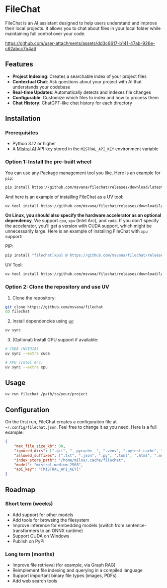# FileChat

FileChat is an AI assistant designed to help users understand and improve their local projects.
It allows you to chat about files in your local folder while maintaining full control over your code.

https://github.com/user-attachments/assets/dd3c6617-b141-47ab-926e-c62abcc7b4a6


## Features

- **Project Indexing**: Creates a searchable index of your project files
- **Contextual Chat**: Ask questions about your project with AI that understands your codebase
- **Real-time Updates**: Automatically detects and indexes file changes
- **Configurable**: Customize which files to index and how to process them
- **Chat History**: ChatGPT-like chat history for each directory

## Installation

### Prerequisites

- Python 3.12 or higher
- A [Mistral AI](https://mistral.ai/) API key stored in the `MISTRAL_API_KEY` environment variable

### Option 1: Install the pre-built wheel

You can use any Package management tool you like. Here is an example for `pip`:

```bash
pip install https://github.com/msvana/filechat/releases/download/latest/filechat-0.1.11-py3-none-any.whl
```

And here is an example of installing FileChat as a UV tool:

```bash
uv tool install https://github.com/msvana/filechat/releases/download/latest/filechat-0.1.11-py3-none-any.whl
```

**On Linux, you should also specify the hardware accelerator as an optional dependency**. We support `cpu`, `xpu` (Intel Arc), and `cuda`.
If you don't specify the accelerator, you'll get a version with CUDA support, which might be unnecessarily large. Here is an example of 
installing FileChat with `xpu` support:

PIP:

```bash
pip install "filechat[xpu] @ https://github.com/msvana/filechat/releases/download/latest/filechat-0.1.11-py3-none-any.whl"
```

UV Tool:

```bash
uv tool install https://github.com/msvana/filechat/releases/download/latest/filechat-0.1.11-py3-none-any.whl[xpu]
```

### Option 2: Clone the repository and use UV

1. Clone the repository:

```bash
git clone https://github.com/msvana/filechat
cd filechat
```

2. Install dependencies using [`uv`](https://docs.astral.sh/uv/):

```bash
uv sync
```

3. (Optional) Install GPU support if available:

```bash
# CUDA (NVIDIA)
uv sync --extra cuda

# XPU (Intel Arc)
uv sync --extra xpu
```

## Usage

```bash
uv run filechat /path/to/your/project
```

## Configuration

On the first run, FileChat creates a configuration file at `~/.config/filechat.json`. Feel free to change it as you need.
Here is a full example:

```json
{
    "max_file_size_kb": 30,
    "ignored_dirs": [".git", "__pycache__", ".venv", ".pytest_cache", "node_modules"],
    "allowed_suffixes": [".txt", ".json", ".py", ".toml", ".html", ".md", ".js", ".ts", ".vue"],
    "index_store_path": "/home/milos/.cache/filechat",
    "model": "mistral-medium-2508",
    "api_key": "[MISTRAL_API_KEY]"
}
```
## Roadmap

### Short term (weeks)

- Add support for other models
- Add tools for browsing the filesystem
- Improve inference for embedding models (switch from sentence-transformers to an ONNX runtime)
- Support CUDA on Windows
- Publish on PyPI

### Long term (months)

- Improve file retrieval (for example, via Graph RAG)
- Reimplement file indexing and querying in a compiled language
- Support important binary file types (images, PDFs)
- Add web search tools
